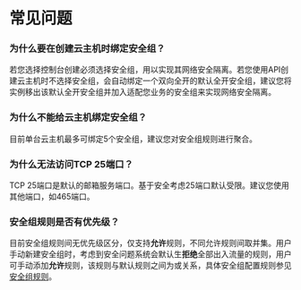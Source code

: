 # 常见问题

### 为什么要在创建云主机时绑定安全组？
若您选择控制台创建必须选择安全组，用以实现其网络安全隔离。若您使用API创建云主机时不选择安全组，会自动绑定一个双向全开的默认全开安全组，建议您将实例移出该默认全开安全组并加入适配您业务的安全组来实现网络安全隔离。

### 为什么不能给云主机绑定安全组？
目前单台云主机最多可绑定5个安全组，建议您对安全组规则进行聚合。

### 为什么无法访问TCP 25端口？
TCP 25端口是默认的邮箱服务端口。基于安全考虑25端口默认受限。建议您使用其他端口，如465端口。

### 安全组规则是否有优先级？
目前安全组规则间无优先级区分，仅支持**允许**规则，不同允许规则间取并集。用户手动新建安全组时，考虑到安全问题系统会默认生**拒绝**全部出入流量的规则，用户可手动添加**允许**规则，该规则与默认规则之间为或关系，具体安全组配置规则参见[安全组规则](https://docs.jdcloud.com/cn/virtual-machines/security-group-rules)。
